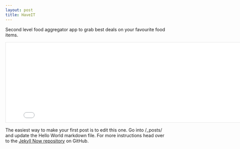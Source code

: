 ```yaml
---
layout: post
title: HaveIT
---
```


Second level food aggregator app to grab best deals on your favourite food items.

<iframe style="border: 1px solid rgba(0, 0, 0, 0.1);" width="800" height="250" src="{{site.haveit}}" allowfullscreen></iframe>

The easiest way to make your first post is to edit this one. Go into /_posts/ and update the Hello World markdown file. For more instructions head over to the [Jekyll Now repository](https://github.com/barryclark/jekyll-now) on GitHub.